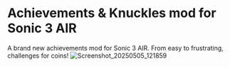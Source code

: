 # Achievements & Knuckles mod for Sonic 3 AIR
A brand new achievements mod for Sonic 3 AIR. From easy to frustrating, challenges for coins! 
![Screenshot_20250505_121859](https://github.com/user-attachments/assets/b6f6b30a-28ad-4b46-833c-bbd1037a1265)
